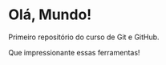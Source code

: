 # Olá, Mundo!
 Primeiro repositório do curso de Git e GitHub.

 Que impressionante essas ferramentas!
 
